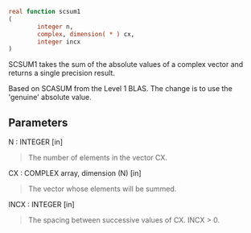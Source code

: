 ```fortran
real function scsum1
(
        integer n,
        complex, dimension( * ) cx,
        integer incx
)
```

SCSUM1 takes the sum of the absolute values of a complex
vector and returns a single precision result.

Based on SCASUM from the Level 1 BLAS.
The change is to use the 'genuine' absolute value.

## Parameters
N : INTEGER [in]
> The number of elements in the vector CX.

CX : COMPLEX array, dimension (N) [in]
> The vector whose elements will be summed.

INCX : INTEGER [in]
> The spacing between successive values of CX.  INCX > 0.

